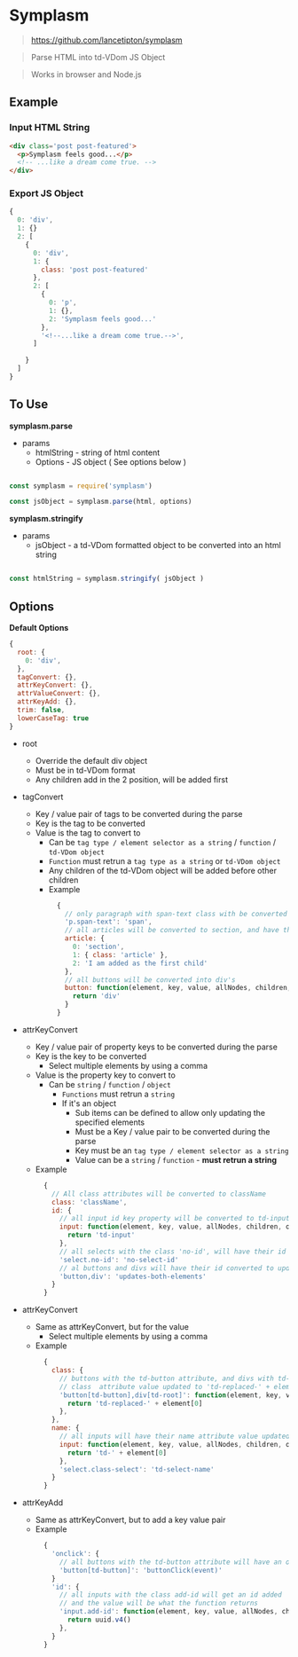 # Symplasm
> https://github.com/lancetipton/symplasm

> Parse HTML into td-VDom JS Object

> Works in browser and Node.js

## Example

### Input HTML String
```html
<div class='post post-featured'>
  <p>Symplasm feels good...</p>
  <!-- ...like a dream come true. -->
</div>
```

### Export JS Object
```js
{
  0: 'div',
  1: {}
  2: [
    {
      0: 'div',
      1: {
        class: 'post post-featured'
      },
      2: [
        {
          0: 'p',
          1: {},
          2: 'Symplasm feels good...'
        },
        '<!--...like a dream come true.-->',
      ]
      
    }
  ]
}
```
## To Use

**symplasm.parse**
* params
  * htmlString - string of html content
  * Options - JS object ( See options below )

```js

const symplasm = require('symplasm')

const jsObject = symplasm.parse(html, options)

```

**symplasm.stringify**
* params
  * jsObject - a td-VDom formatted object to be converted into an html string

```js

const htmlString = symplasm.stringify( jsObject )

```

## Options

**Default Options**
```js
{
  root: {
    0: 'div',
  },
  tagConvert: {},
  attrKeyConvert: {},
  attrValueConvert: {},
  attrKeyAdd: {},
  trim: false,
  lowerCaseTag: true
}
```

* root

  * Override the default div object
  * Must be in td-VDom format
  * Any children add in the 2 position, will be added first
  
* tagConvert

  * Key / value pair of tags to be converted during the parse
  * Key is the tag to be converted
  * Value is the tag to convert to
    * Can be `tag type / element selector as a string` / `function` / `td-VDom object`
    * `Function` must retrun a `tag type as a string` or `td-VDom object`
    * Any children of the td-VDom object will be added before other children
    * Example
      ```js
        {
          // only paragraph with span-text class with be converted to spans
          'p.span-text': 'span',
          // all articles will be converted to section, and have the class article
          article: {
            0: 'section',
            1: { class: 'article' },
            2: 'I am added as the first child'
          },
          // all buttons will be converted into div's
          button: function(element, key, value, allNodes, children, options){
            return 'div'
          }
        }
      ```
      
* attrKeyConvert

  * Key / value pair of property keys to be converted during the parse
  * Key is the key to be converted
    * Select multiple elements by using a comma
  * Value is the property key to convert to
    * Can be `string` / `function` / `object`
      * `Functions` must retrun a `string`
      * If it's an object
        * Sub items can be defined to allow only updating the specified elements
        * Must be a Key / value pair to be converted during the parse
        * Key must be an `tag type / element selector as a string`
        * Value can be a `string` / `function` - **must retrun a string**
  * Example
    ```js
      {
        // All class attributes will be converted to className
        class: 'className',
        id: {
          // all input id key property will be converted to td-input attribute
          input: function(element, key, value, allNodes, children, options){
            return 'td-input'
          },
          // all selects with the class 'no-id', will have their id converted to no-select-id attribute
          'select.no-id': 'no-select-id'
          // al buttons and divs will have their id converted to updates-both-elements
          'button,div': 'updates-both-elements'
        }
      }
    ```

* attrKeyConvert

  * Same as attrKeyConvert, but for the value
      * Select multiple elements by using a comma
  * Example
    ```js
      {
        class: {
          // buttons with the td-button attribute, and divs with td-root attribue will have their
          // class  attribute value updated to 'td-replaced-' + element[0]
          'button[td-button],div[td-root]': function(element, key, value, allNodes, children, options){
            return 'td-replaced-' + element[0]
          },
        },
        name: {
          // all inputs will have their name attribute value updated to 'td-' + element[0]
          input: function(element, key, value, allNodes, children, options){
            return 'td-' + element[0]
          },
          'select.class-select': 'td-select-name'
        }
      }
    ```

* attrKeyAdd

  * Same as attrKeyConvert, but to add a key value pair
  * Example
    ```js
      {
        'onclick': {
          // all buttons with the td-button attribute will have an onclick attribute added
          'button[td-button]': 'buttonClick(event)'
        }
        'id': {
          // all inputs with the class add-id will get an id added
          // and the value will be what the function returns
          'input.add-id': function(element, key, value, allNodes, children, options){
            return uuid.v4()
          },
        }
      }
    ```